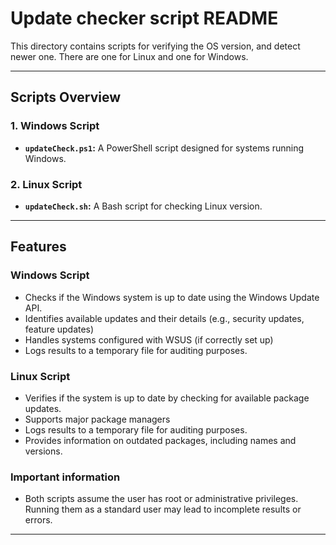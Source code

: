 # **Update checker script README**

This directory contains scripts for verifying the OS version, and detect newer one. There are one for Linux and one for Windows.

---

## **Scripts Overview**

### **1. Windows Script**

- **`updateCheck.ps1`:** A PowerShell script designed for systems running Windows.

### **2. Linux Script**

- **`updateCheck.sh`:** A Bash script for checking Linux version.

---

## **Features**

### **Windows Script**
- Checks if the Windows system is up to date using the Windows Update API.
- Identifies available updates and their details (e.g., security updates, feature updates)
- Handles systems configured with WSUS (if correctly set up)
- Logs results to a temporary file for auditing purposes.

### **Linux Script**
- Verifies if the system is up to date by checking for available package updates.
- Supports major package managers
- Logs results to a temporary file for auditing purposes.
- Provides information on outdated packages, including names and versions.

### Important information
* Both scripts assume the user has root or administrative privileges. Running them as a standard user may lead to incomplete results or errors.

---
